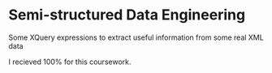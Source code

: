 # Semi-structured Data Engineering
 Some XQuery expressions to extract useful information from some real XML data

I recieved 100% for this coursework.
